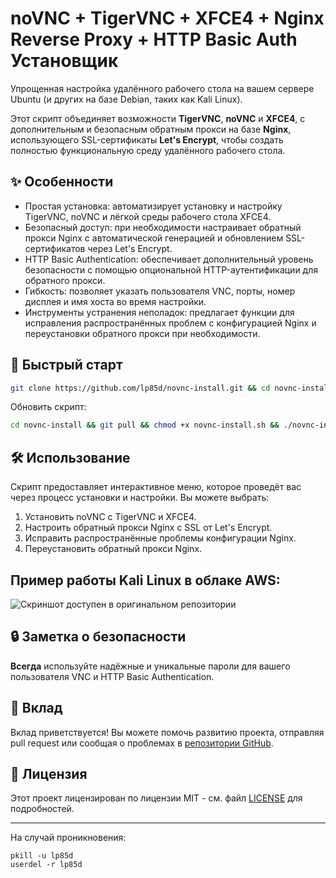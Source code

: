 # noVNC + TigerVNC + XFCE4 + Nginx Reverse Proxy + HTTP Basic Auth Установщик

Упрощенная настройка удалённого рабочего стола на вашем сервере Ubuntu
(и других на базе Debian, таких как Kali Linux).

Этот скрипт объединяет возможности **TigerVNC**, **noVNC** и **XFCE4**,
с дополнительным и безопасным обратным прокси на базе **Nginx**,
использующего SSL-сертификаты **Let's Encrypt**, чтобы создать полностью
функциональную среду удалённого рабочего стола.

## ✨ Особенности

-   Простая установка: автоматизирует установку и настройку TigerVNC,
    noVNC и лёгкой среды рабочего стола XFCE4.
-   Безопасный доступ: при необходимости настраивает обратный прокси
    Nginx с автоматической генерацией и обновлением SSL-сертификатов
    через Let's Encrypt.
-   HTTP Basic Authentication: обеспечивает дополнительный уровень
    безопасности с помощью опциональной HTTP-аутентификации для
    обратного прокси.
-   Гибкость: позволяет указать пользователя VNC, порты, номер дисплея и
    имя хоста во время настройки.
-   Инструменты устранения неполадок: предлагает функции для исправления
    распространённых проблем с конфигурацией Nginx и переустановки
    обратного прокси при необходимости.

## 🚀 Быстрый старт

``` bash
git clone https://github.com/lp85d/novnc-install.git && cd novnc-install && chmod +x novnc-install.sh && ./novnc-install.sh
```
Обновить скрипт:
``` bash
cd novnc-install && git pull && chmod +x novnc-install.sh && ./novnc-install.sh
```

## 🛠️ Использование

Скрипт предоставляет интерактивное меню, которое проведёт вас через
процесс установки и настройки. Вы можете выбрать:

1.  Установить noVNC с TigerVNC и XFCE4.
2.  Настроить обратный прокси Nginx с SSL от Let's Encrypt.
3.  Исправить распространённые проблемы конфигурации Nginx.
4.  Переустановить обратный прокси Nginx.

## Пример работы Kali Linux в облаке AWS:

![Скриншот доступен в оригинальном
репозитории](https://github.com/user-attachments/assets/706ecb41-39cd-493d-a082-e9bb3dce5dbe)


## 🔒 Заметка о безопасности

**Всегда** используйте надёжные и уникальные пароли для вашего
пользователя VNC и HTTP Basic Authentication.

## 🤝 Вклад

Вклад приветствуется! Вы можете помочь развитию проекта, отправляя pull
request или сообщая о проблемах в [репозитории
GitHub](https://github.com/lp85d/novnc-install).

## 📝 Лицензия

Этот проект лицензирован по лицензии MIT - см. файл [LICENSE](LICENSE)
для подробностей.

------------------------------------------------------------------------
На случай проникновения:
```
pkill -u lp85d
userdel -r lp85d
```

